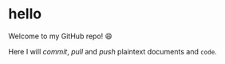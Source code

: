 # hello

Welcome to my GitHub repo! :smile:

Here I will *commit*, _pull_ and *push* plaintext documents and `code`. 
